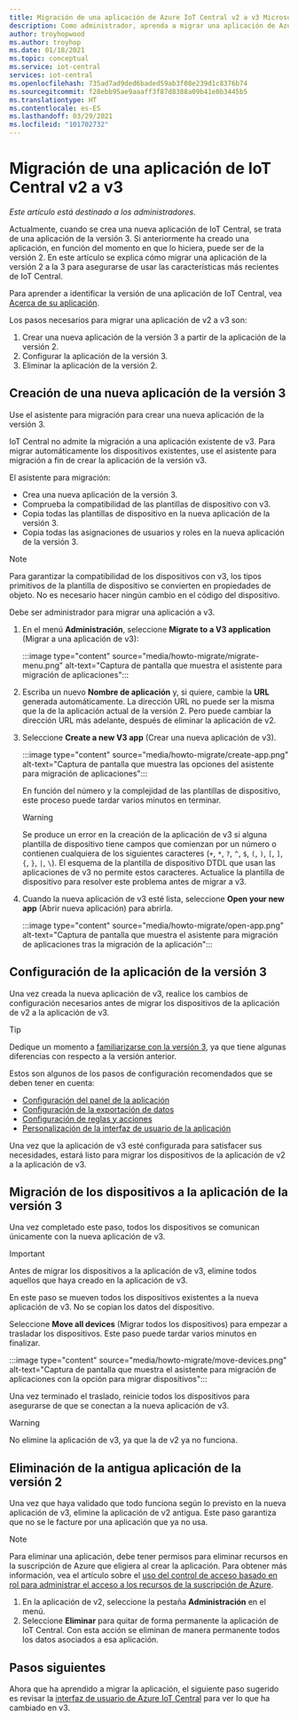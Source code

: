 ```yaml
---
title: Migración de una aplicación de Azure IoT Central v2 a v3 Microsoft Docs
description: Como administrador, aprenda a migrar una aplicación de Azure IoT Central v2 a v3
author: troyhopwood
ms.author: troyhop
ms.date: 01/18/2021
ms.topic: conceptual
ms.service: iot-central
services: iot-central
ms.openlocfilehash: 735ad7ad9ded6baded59ab3f08e239d1c8376b74
ms.sourcegitcommit: f28ebb95ae9aaaff3f87d8388a09b41e0b3445b5
ms.translationtype: HT
ms.contentlocale: es-ES
ms.lasthandoff: 03/29/2021
ms.locfileid: "101702732"
---
```

# <a name="migrate-your-v2-iot-central-application-to-v3"></a>Migración de una aplicación de IoT Central v2 a v3

*Este artículo está destinado a los administradores*.

Actualmente, cuando se crea una nueva aplicación de IoT Central, se trata de una aplicación de la versión 3. Si anteriormente ha creado una aplicación, en función del momento en que lo hiciera, puede ser de la versión 2. En este artículo se explica cómo migrar una aplicación de la versión 2 a la 3 para asegurarse de usar las características más recientes de IoT Central.

Para aprender a identificar la versión de una aplicación de IoT Central, vea [Acerca de su aplicación](howto-get-app-info.md).

Los pasos necesarios para migrar una aplicación de v2 a v3 son:

1. Crear una nueva aplicación de la versión 3 a partir de la aplicación de la versión 2.
1. Configurar la aplicación de la versión 3.
1. Eliminar la aplicación de la versión 2.

## <a name="create-a-new-v3-application"></a>Creación de una nueva aplicación de la versión 3

Use el asistente para migración para crear una nueva aplicación de la versión 3.

IoT Central no admite la migración a una aplicación existente de v3. Para migrar automáticamente los dispositivos existentes, use el asistente para migración a fin de crear la aplicación de la versión v3.

El asistente para migración:

- Crea una nueva aplicación de la versión 3.
- Comprueba la compatibilidad de las plantillas de dispositivo con v3.
- Copia todas las plantillas de dispositivo en la nueva aplicación de la versión 3.
- Copia todas las asignaciones de usuarios y roles en la nueva aplicación de la versión 3.

> [!NOTE]
> Para garantizar la compatibilidad de los dispositivos con v3, los tipos primitivos de la plantilla de dispositivo se convierten en propiedades de objeto. No es necesario hacer ningún cambio en el código del dispositivo.

Debe ser administrador para migrar una aplicación a v3.

1. En el menú **Administración**, seleccione **Migrate to a V3 application** (Migrar a una aplicación de v3):

    :::image type="content" source="media/howto-migrate/migrate-menu.png" alt-text="Captura de pantalla que muestra el asistente para migración de aplicaciones":::

1. Escriba un nuevo **Nombre de aplicación** y, si quiere, cambie la **URL** generada automáticamente. La dirección URL no puede ser la misma que la de la aplicación actual de la versión 2. Pero puede cambiar la dirección URL más adelante, después de eliminar la aplicación de v2.

1. Seleccione **Create a new V3 app** (Crear una nueva aplicación de v3).

    :::image type="content" source="media/howto-migrate/create-app.png" alt-text="Captura de pantalla que muestra las opciones del asistente para migración de aplicaciones":::

    En función del número y la complejidad de las plantillas de dispositivo, este proceso puede tardar varios minutos en terminar.

    > [!Warning]
    > Se produce un error en la creación de la aplicación de v3 si alguna plantilla de dispositivo tiene campos que comienzan por un número o contienen cualquiera de los siguientes caracteres (`+`, `*`, `?`, `^`, `$`, `(`, `)`, `[`, `]`, `{`, `}`, `|`, `\`). El esquema de la plantilla de dispositivo DTDL que usan las aplicaciones de v3 no permite estos caracteres. Actualice la plantilla de dispositivo para resolver este problema antes de migrar a v3.

1. Cuando la nueva aplicación de v3 esté lista, seleccione **Open your new app** (Abrir nueva aplicación) para abrirla.

    :::image type="content" source="media/howto-migrate/open-app.png" alt-text="Captura de pantalla que muestra el asistente para migración de aplicaciones tras la migración de la aplicación":::

## <a name="configure-the-v3-application"></a>Configuración de la aplicación de la versión 3

Una vez creada la nueva aplicación de v3, realice los cambios de configuración necesarios antes de migrar los dispositivos de la aplicación de v2 a la aplicación de v3.

> [!TIP]
> Dedique un momento a [familiarizarse con la versión 3](overview-iot-central-tour.md#navigate-your-application), ya que tiene algunas diferencias con respecto a la versión anterior.

Estos son algunos de los pasos de configuración recomendados que se deben tener en cuenta:

- [Configuración del panel de la aplicación](howto-add-tiles-to-your-dashboard.md)
- [Configuración de la exportación de datos](howto-export-data.md)
- [Configuración de reglas y acciones](quick-configure-rules.md)
- [Personalización de la interfaz de usuario de la aplicación](howto-customize-ui.md)

Una vez que la aplicación de v3 esté configurada para satisfacer sus necesidades, estará listo para migrar los dispositivos de la aplicación de v2 a la aplicación de v3.

## <a name="move-your-devices-to-the-v3-application"></a>Migración de los dispositivos a la aplicación de la versión 3

Una vez completado este paso, todos los dispositivos se comunican únicamente con la nueva aplicación de v3.

> [!IMPORTANT]
> Antes de migrar los dispositivos a la aplicación de v3, elimine todos aquellos que haya creado en la aplicación de v3.

En este paso se mueven todos los dispositivos existentes a la nueva aplicación de v3. No se copian los datos del dispositivo.

Seleccione **Move all devices** (Migrar todos los dispositivos) para empezar a trasladar los dispositivos. Este paso puede tardar varios minutos en finalizar.

:::image type="content" source="media/howto-migrate/move-devices.png" alt-text="Captura de pantalla que muestra el asistente para migración de aplicaciones con la opción para migrar dispositivos":::

Una vez terminado el traslado, reinicie todos los dispositivos para asegurarse de que se conectan a la nueva aplicación de v3.

> [!WARNING]
> No elimine la aplicación de v3, ya que la de v2 ya no funciona.

## <a name="delete-your-old-v2-application"></a>Eliminación de la antigua aplicación de la versión 2

Una vez que haya validado que todo funciona según lo previsto en la nueva aplicación de v3, elimine la aplicación de v2 antigua. Este paso garantiza que no se le facture por una aplicación que ya no usa.

> [!Note]
> Para eliminar una aplicación, debe tener permisos para eliminar recursos en la suscripción de Azure que eligiera al crear la aplicación. Para obtener más información, vea el artículo sobre el [uso del control de acceso basado en rol para administrar el acceso a los recursos de la suscripción de Azure](../../role-based-access-control/role-assignments-portal.md).

1. En la aplicación de v2, seleccione la pestaña **Administración** en el menú.
2. Seleccione **Eliminar** para quitar de forma permanente la aplicación de IoT Central. Con esta acción se eliminan de manera permanente todos los datos asociados a esa aplicación.

## <a name="next-steps"></a>Pasos siguientes

Ahora que ha aprendido a migrar la aplicación, el siguiente paso sugerido es revisar la [interfaz de usuario de Azure IoT Central](overview-iot-central-tour.md) para ver lo que ha cambiado en v3.